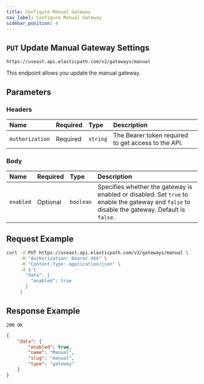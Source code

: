 ```yaml
---
title: Configure Manual Gateway
nav_label: Configure Manual Gateway
sidebar_position: 4
---
```


## `PUT` Update Manual Gateway Settings

```http
https://useast.api.elasticpath.com/v2/gateways/manual
```

This endpoint allows you update the manual gateway.

## Parameters

### Headers

| Name            | Required | Type     | Description                                         |
|:----------------|:---------|:---------|:----------------------------------------------------|
| `Authorization` | Required | `string` | The Bearer token required to get access to the API. |

### Body

| Name | Required   | Type      | Description                                                                                                                                    |
|:----------------|:---------|:---------|:----------------------------------------------------|
| `enabled` | Optional   | `boolean` | Specifies whether the gateway is enabled or disabled. Set `true` to enable the gateway and `false` to disable the gateway. Default is `false`. |

## Request Example

```bash
curl -X PUT https://useast.api.elasticpath.com/v2/gateways/manual \
     -H "Authorization: Bearer XXX" \
     -H "Content-Type: application/json" \
     -d $'{
       "data": {
         "enabled": true
       }
     }
```
## Response Example

`200 OK`

```json
{
    "data": {
        "enabled": true,
        "name": "Manual",
        "slug": "manual",
        "type": "gateway"
    }
}
```
